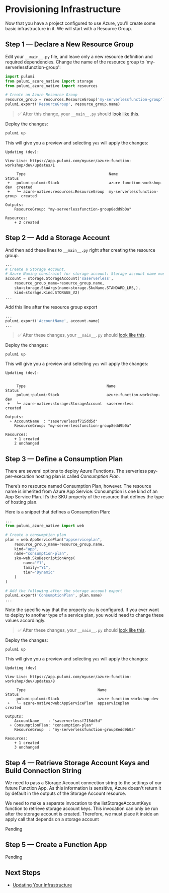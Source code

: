 # Provisioning Infrastructure

Now that you have a project configured to use Azure, you'll create some basic infrastructure in it. We will start with a Resource Group.

## Step 1 &mdash; Declare a New Resource Group

Edit your `__main__.py` file, and leave only a new resource definition and required dependencies. Change the name of the resource group to 'my-serverlessfunction-group':

```python
import pulumi
from pulumi_azure_native import storage
from pulumi_azure_native import resources

# Create an Azure Resource Group
resource_group = resources.ResourceGroup('my-serverlessfunction-group')
pulumi.export('ResourceGroup', resource_group.name)
```

> :white_check_mark: After this change, your `__main__.py` should [look like this](./code/03-provisioning-infrastructure/step1.py).

Deploy the changes:

```bash
pulumi up
```

This will give you a preview and selecting `yes` will apply the changes:

```
Updating (dev):

View Live: https://app.pulumi.com/myuser/azure-function-workshop/dev/updates/1

     Type                                     Name                         Status      
 +   pulumi:pulumi:Stack                      azure-function-workshop-dev  created     
 +   └─ azure-native:resources:ResourceGroup  my-serverlessfunction-group  created     
 
Outputs:
    ResourceGroup: "my-serverlessfunction-group8edd9b0a"

Resources:
    + 2 created
```

## Step 2 &mdash; Add a Storage Account

And then add these lines to `__main__.py` right after creating the resource group.

```python
...
# Create a Storage Account.
# Azure Naming constraint for storage account: Storage account name must be between 3 and 24 characters in length and use numbers and lower-case letters only.
account = storage.StorageAccount('saserverless',
    resource_group_name=resource_group.name,
    sku=storage.SkuArgs(name=storage.SkuName.STANDARD_LRS,),
    kind=storage.Kind.STORAGE_V2)
...
```

Add this line after the resource group export
```python
...
pulumi.export('AccountName', account.name)
...
```

> :white_check_mark: After these changes, your `__main__.py` should [look like this](./code/03-provisioning-infrastructure/step2.py).

Deploy the changes:

```
pulumi up
```
This will give you a preview and selecting `yes` will apply the changes:

```
Updating (dev):


     Type                                    Name                         Status      
     pulumi:pulumi:Stack                     azure-function-workshop-dev              
 +   └─ azure-native:storage:StorageAccount  saserverless                 created     
 
Outputs:
  + AccountName  : "saserverlessf715dd5d"
    ResourceGroup: "my-serverlessfunction-group8edd9b0a"

Resources:
    + 1 created
    2 unchanged
```

## Step 3 &mdash; Define a Consumption Plan
There are several options to deploy Azure Functions. The serverless pay-per-execution hosting plan is called _Consumption Plan_.

There’s no resource named Consumption Plan, however. The resource name is inherited from Azure App Service: Consumption is one kind of an App Service Plan. It’s the SKU property of the resource that defines the type of hosting plan.

Here is a snippet that defines a Consumption Plan:

```python
...
from pulumi_azure_native import web

# Create a consumption plan
plan = web.AppServicePlan("appserviceplan",
    resource_group_name=resource_group.name,
    kind="app",
    name="consumption-plan",
    sku=web.SkuDescriptionArgs(
        name="Y1",
        family="Y1",
        tier="Dynamic"
    )
)

# Add the following after the storage account export
pulumi.export('ConsumptionPlan', plan.name)
...
```

Note the specific way that the property `sku` is configured. If you ever want to deploy to another type of a service plan, you would need to change these values accordingly.

> :white_check_mark: After these changes, your `__main__.py` should [look like this](./code/03-provisioning-infrastructure/step3.py).

Deploy the changes:

```
pulumi up
```
This will give you a preview and selecting `yes` will apply the changes:

```
Updating (dev)

View Live: https://app.pulumi.com/myuser/azure-function-workshop/dev/updates/8

     Type                                Name                         Status      
     pulumi:pulumi:Stack                 azure-function-workshop-dev              
 +   └─ azure-native:web:AppServicePlan  appserviceplan               created     
 
Outputs:
    AccountName    : "saserverlessf715dd5d"
  + ConsumptionPlan: "consumption-plan"
    ResourceGroup  : "my-serverlessfunction-group8edd9b0a"

Resources:
    + 1 created
    3 unchanged
```    

## Step 4 &mdash; Retrieve Storage Account Keys and Build Connection String

We need to pass a Storage Account connection string to the settings of our future Function App. As this information is sensitive, Azure doesn't return it by default in the outputs of the Storage Account resource.

We need to make a separate invocation to the listStorageAccountKeys function to retrieve storage account keys. This invocation can only be run after the storage account is created. Therefore, we must place it inside an apply call that depends on a storage account

Pending


## Step 5 &mdash; Create a Function App

Pending

## Next Steps

* [Updating Your Infrastructure](./04-updating-your-infrastructure.md)
